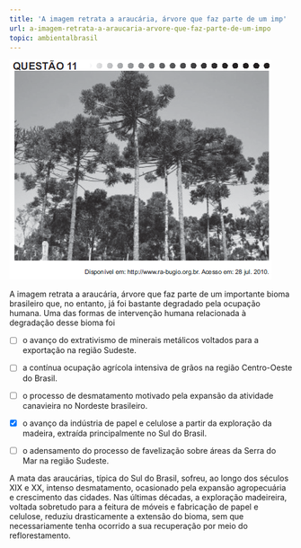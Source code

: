 ```yaml
---
title: 'A imagem retrata a araucária, árvore que faz parte de um imp'
url: a-imagem-retrata-a-araucaria-arvore-que-faz-parte-de-um-impo
topic: ambientalbrasil
---
```



![](6f3e66f0-981d-72b0-7b00-e0ab77fc5d53.png)

A imagem retrata a araucária, árvore que faz parte de um importante bioma brasileiro que, no entanto, já foi bastante degradado pela ocupação humana. Uma das formas de intervenção humana relacionada à degradação desse bioma foi



- [ ] o avanço do extrativismo de minerais metálicos voltados para a exportação na região Sudeste.
- [ ] a contínua ocupação agrícola intensiva de grãos na região Centro-Oeste do Brasil.
- [ ] o processo de desmatamento motivado pela expansão da atividade canavieira no Nordeste brasileiro.
- [x] o avanço da indústria de papel e celulose a partir da exploração da madeira, extraída principalmente no Sul do Brasil.
- [ ] o adensamento do processo de favelização sobre áreas da Serra do Mar na região Sudeste.


A mata das araucárias, típica do Sul do Brasil, sofreu, ao longo dos séculos XIX e XX, intenso desmatamento, ocasionado pela expansão agropecuária e crescimento das cidades. Nas últimas décadas, a exploração madeireira, voltada sobretudo para a feitura de móveis e fabricação de papel e celulose, reduziu drasticamente a extensão do bioma, sem que necessariamente tenha ocorrido a sua recuperação por meio do reflorestamento.
